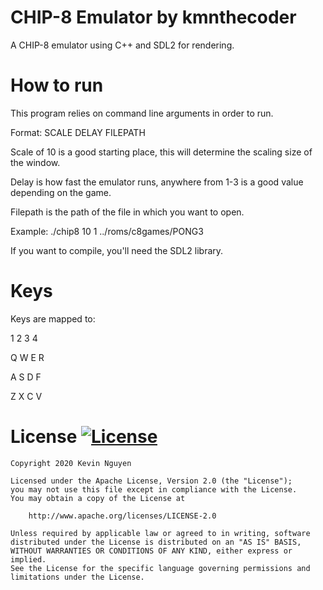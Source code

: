 # CHIP-8 Emulator by kmnthecoder
A CHIP-8 emulator using C++ and SDL2 for rendering.

# How to run
This program relies on command line arguments in order to run.

Format: SCALE DELAY FILEPATH

Scale of 10 is a good starting place, this will determine the scaling size of the window.

Delay is how fast the emulator runs, anywhere from 1-3 is a good value depending on the game.

Filepath is the path of the file in which you want to open.

Example: ./chip8 10 1 ../roms/c8games/PONG3

If you want to compile, you'll need the SDL2 library.

# Keys
Keys are mapped to:

1 2 3 4

Q W E R

A S D F

Z X C V

# License [![License](https://img.shields.io/badge/License-Apache%202.0-blue.svg)](https://opensource.org/licenses/Apache-2.0)

    Copyright 2020 Kevin Nguyen

    Licensed under the Apache License, Version 2.0 (the "License");
    you may not use this file except in compliance with the License.
    You may obtain a copy of the License at

        http://www.apache.org/licenses/LICENSE-2.0

    Unless required by applicable law or agreed to in writing, software
    distributed under the License is distributed on an "AS IS" BASIS,
    WITHOUT WARRANTIES OR CONDITIONS OF ANY KIND, either express or implied.
    See the License for the specific language governing permissions and
    limitations under the License.
